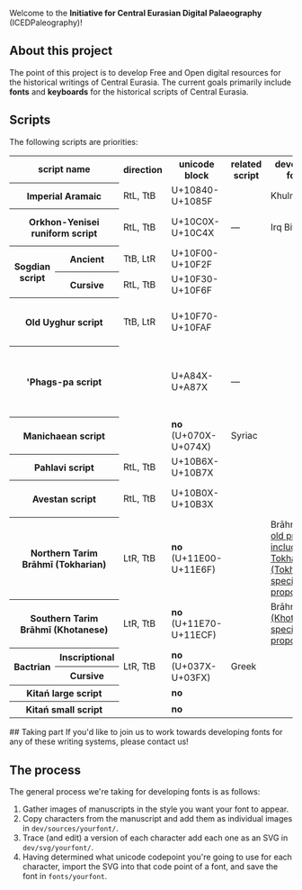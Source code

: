 Welcome to the **Initiative for Central Eurasian Digital Palaeography** (ICEDPaleography)!

## About this project
The point of this project is to develop Free and Open digital resources for the historical writings of Central Eurasia.  The current goals primarily include **fonts** and **keyboards** for the historical scripts of Central Eurasia.

## Scripts
The following scripts are priorities:
<table>
   <tr>
      <th colspan="2">script name</th>
      <th>direction</th>
      <th>unicode block</th>
      <th>related script</th>
      <th>developed fonts</th>
      <th>other fonts</th>
   </tr>
   <tr>
      <th colspan="2">Imperial Aramaic</th>
      <td>RtL, TtB</td>
      <td>U+10840-U+1085F</td>
      <td></td>
      <td>Khulmi</td>
   </tr>
   <tr>
      <th colspan="2">Orkhon-Yenisei runiform script</th>
      <td>RtL, TtB</td>
      <td>U+10C0X-U+10C4X</td>
      <td>—</td>
      <td>Irq Bitig</td>
      <td>Orkun, <a href="http://www.ukij.org/fonts/">UKIJ Orxun-Yensey</a></td>
   </tr>
   <tr>
      <th rowspan="2">Sogdian script</th>
      <th>Ancient</th>
      <td>TtB, LtR</td>
      <td>U+10F00-U+10F2F</td>
   </tr>
   <tr>
      <th>Cursive</th>
      <td>RtL, TtB</td>
      <td>U+10F30-U+10F6F</td>
   </tr>
   <tr>
      <th colspan="2">Old Uyghur script</th>
      <td>TtB, LtR</td>
      <td>U+10F70-U+10FAF</td>
      <td></td>
      <td></td>
      <td><a href="http://www.ukij.org/fonts/">UKIJ Orxun-Yensey</a>, <a href="http://www.daicing.com/manchu/index.php?page=fonts-downloads">Daicing</a><a href="https://www.turkolog.ist/">Islamic Old Uyghur</a></td>
   </tr>
   <tr>
      <th colspan="2">'Phags-pa script</th>
      <td></td>
      <td>U+A84X-U+A87X</td>
      <td>—</td>
      <td></td>
      <td>BabelStone Phags-pa Book, Microsoft PhagsPa, Code2000</td>
   </tr>
   <tr>
      <th colspan="2">Manichaean script</th>
      <td></td>
      <td><b>no</b> (U+070X-U+074X)</td>
      <td>Syriac</td>
      <td></td>
      <td></td>
   </tr>
   <tr>
      <th colspan="2">Pahlavi script</th>
      <td>RtL, TtB</td>
      <td>U+10B6X-U+10B7X</td>
      <td></td>
      <td></td>
   </tr>
   <tr>
      <th colspan="2">Avestan script</th>
      <td>RtL, TtB</td>
      <td>U+10B0X-U+10B3X</td>
      <td></td>
      <td></td>
      <td>Ahuramzda, Zavesta, Avestan</td>
   </tr>
   <tr>
      <th colspan="2">Northern Tarim Brāhmī (Tokharian)</th>
      <td>LtR, TtB</td>
      <td><b>no</b> (U+11E00-U+11E6F)</td>
      <td></td>
      <td>Brāhmī <a href="http://www.unicode.org/L2/L2003/03249r-brahmi-proposal.pdf">(an old proposal including Tokharian)</a>, <a href="https://www.unicode.org/L2/L2015/15023-tocharian.pdf">(Tokharian-specific proposal)</a></td>
      <td></td>
   </tr>
   <tr>
      <th colspan="2">Southern Tarim Brāhmī (Khotanese)</th>
      <td>LtR, TtB</td>
      <td><b>no</b> (U+11E70-U+11ECF)</td>
      <td></td>
      <td>Brāhmī <a href="https://www.unicode.org/L2/L2015/15022-khotanese.pdf">(Khotanese-specific proposal)</a></td>
      <td></td>
   </tr>
   <tr>
      <th rowspan="2">Bactrian</th>
      <th>Inscriptional</th>
      <td rowspan="2">LtR, TtB</td>
      <td rowspan="2"><b>no</b> (U+037X-U+03FX)</td>
      <td rowspan="2">Greek</td>
      <td rowspan="2"></td>
   </tr>
   <tr>
      <th>Cursive</th>
   </tr>
   <tr>
      <th colspan="2">Kitań large script</th>
      <td></td>
      <td><b>no</b></td>
      <td></td>
      <td></td>
   </tr>
   <tr>
      <th colspan="2">Kitań small script</th>
      <td></td>
      <td><b>no</b></td>
      <td></td>
      <td></td>
   </tr>
</table>
## Taking part
If you'd like to join us to work towards developing fonts for any of these writing systems, please contact us!

## The process
The general process we're taking for developing fonts is as follows:

1. Gather images of manuscripts in the style you want your font to appear.
2. Copy characters from the manuscript and add them as individual images in `dev/sources/yourfont/`.
3. Trace (and edit) a version of each character add each one as an SVG in `dev/svg/yourfont/`.
4. Having determined what unicode codepoint you're going to use for each character, import the SVG into that code point of a font, and save the font in `fonts/yourfont`.
